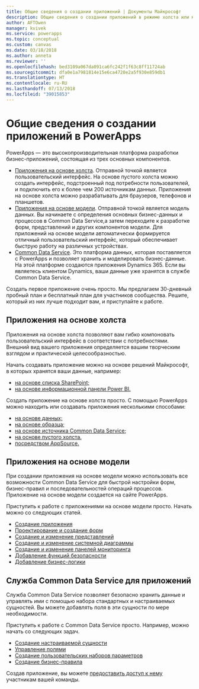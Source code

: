 ```yaml
---
title: Общие сведения о создании приложений | Документы Майкрософт
description: Общие сведения о создании приложений в режиме холста или модели и включении службы Common Data Service
author: AFTOwen
manager: kvivek
ms.service: powerapps
ms.topic: conceptual
ms.custom: canvas
ms.date: 03/18/2018
ms.author: anneta
ms.reviewer: ''
ms.openlocfilehash: bed3109a067da091ca6fc242f1f63c8ff11724ab
ms.sourcegitcommit: dfa0e1a7981814e15e6ca4720e2a5f930e859db1
ms.translationtype: HT
ms.contentlocale: ru-RU
ms.lasthandoff: 07/13/2018
ms.locfileid: "39015853"
---
```

# <a name="overview-of-creating-apps-in-powerapps"></a>Общие сведения о создании приложений в PowerApps
PowerApps — это высокопроизводительная платформа разработки бизнес-приложений, состоящая из трех основных компонентов.

- [Приложения на основе холста](canvas-apps/getting-started.md). Отправной точкой является пользовательский интерфейс. На основе пустого холста можно создать интерфейс, подстроенный под потребности пользователей, и подключить его к более чем 200 источникам данных. Приложения на основе холста можно разрабатывать для браузеров, телефонов и планшетов.
- [Приложения на основе модели](model-driven-apps/model-driven-app-overview.md). Отправной точкой является модель данных. Вы начинаете с определения основных бизнес-данных и процессов в Common Data Service,а затем переходите к разработке форм, представлений и других компонентов модели. Для приложений на основе модели автоматически формируется отличный пользовательский интерфейс, который обеспечивает быструю работу на различных устройствах.
- [Common Data Service](common-data-service/data-platform-intro.md). Это платформа данных, которая поставляется с PowerApps и позволяет хранить и моделировать бизнес-данные. На этой платформе создаются приложения Dynamics 365. Если вы являетесь клиентом Dynamics, ваши данные уже хранятся в службе Common Data Service.

Создать первое приложение очень просто. Мы предлагаем 30-дневный пробный план и бесплатный план для участников сообщества. Решите, который из них лучше подходит вам, и приступайте к работе.

## <a name="canvas-apps"></a>Приложения на основе холста
Приложения на основе холста позволяют вам гибко компоновать пользовательский интерфейс в соответствии с потребностями. Внешний вид вашего приложения определяется вашим творческим взглядом и практической целесообразностью.

Начать создавать приложение можно на основе решений Майкрософт, в которых хранятся ваши данные, например:

- [на основе списка SharePoint;](canvas-apps/generate-app-from-sharepoint-list-interface.md)
- [на основе информационной панели Power BI.](canvas-apps/embed-powerapps-powerbi.md)

Создать приложение на основе холста просто. С помощью PowerApps можно находить или создавать приложения несколькими способами:

- [на основе данных;](canvas-apps/app-from-sharepoint.md)
- [на основе образца;](canvas-apps/open-and-run-a-sample-app.md)
- [на основе источника Common Data Service;](canvas-apps/data-platform-create-app.md)
- [на основе пустого холста.](canvas-apps/data-platform-create-app-scratch.md)
- [посредством AppSource.](../user/app-source.md)

## <a name="model-driven-apps"></a>Приложения на основе модели
При создании приложения на основе модели можно использовать все возможности Common Data Service для быстрой настройки форм, бизнес-правил и последовательностей операций процессов. Приложение на основе модели создается на сайте PowerApps.

Приступить к работе с приложениями на основе модели просто. Начать можно со следующих статей.

- [Создание приложения](https://docs.microsoft.com/en-us/dynamics365/customer-engagement/customize/create-edit-app)
- [Проектирование и создание форм](https://docs.microsoft.com/dynamics365/customer-engagement/customize/create-design-forms)
- [Создание и изменение представлений](https://docs.microsoft.com/dynamics365/customer-engagement/customize/create-edit-views)
- [Создание и изменение системной диаграммы](https://docs.microsoft.com/dynamics365/customer-engagement/customize/create-edit-system-chart)
- [Создание и изменение панелей мониторинга](https://docs.microsoft.com/dynamics365/customer-engagement/customize/create-edit-dashboards)
- [Добавление функций безопасности](https://docs.microsoft.com/dynamics365/customer-engagement/customize/manage-access-apps-security-roles)
- [Добавление бизнес-логики](https://docs.microsoft.com/dynamics365/customer-engagement/customize/guide-staff-through-common-tasks-processes)

## <a name="common-data-service-for-apps"></a>Служба Common Data Service для приложений
Служба Common Data Service позволяет безопасно хранить данные и управлять ими с помощью набора стандартных и настраиваемых сущностей. Вы можете добавлять поля в эти сущности по мере необходимости.

Приступить к работе с Common Data Service просто. Например, можно начать со следующих задач.
- [Создание настраиваемой сущности](common-data-service/data-platform-create-entity.md)
- [Управление полями](common-data-service/data-platform-manage-fields.md)
- [Создание пользовательских наборов параметров](common-data-service/custom-picklists.md)
- [Создание бизнес-правила](https://docs.microsoft.com/dynamics365/customer-engagement/customize/create-business-rules-recommendations-apply-logic-form)

Создав приложение, вы можете [предоставить доступ к нему](canvas-apps/share-app.md) участникам вашей команды.




